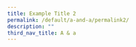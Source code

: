```yaml
---
title: Example Title 2
permalink: /default/a-and-a/permalink2/
description: ""
third_nav_title: A & a
---
```

